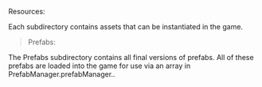 Resources:

Each subdirectory contains assets that can be instantiated in the game.

> Prefabs:

The Prefabs subdirectory contains all final versions of prefabs. All of these prefabs are loaded into the game for use via an array in PrefabManager.prefabManager.<Insert array here>.